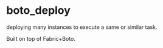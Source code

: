 boto_deploy
===========

deploying many instances to execute a same or similar task. 

Built on top of Fabric+Boto. 
